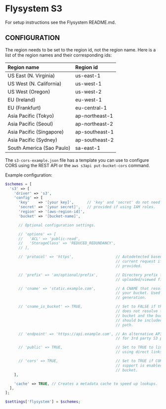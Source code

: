Flysystem S3
============

For setup instructions see the Flysystem README.md.

## CONFIGURATION ##

The region needs to be set to the region id, not the region name. Here is a list
of the region names and their corresponding ids:

|Region name               |Region id      |
|:-------------------------|:--------------|
|US East (N. Virginia)     |us-east-1      |
|US West (N. California)   |us-west-1      |
|US West (Oregon)          |us-west-2      |
|EU (Ireland)              |eu-west-1      |
|EU (Frankfurt)            |eu-central-1   |
|Asia Pacific (Tokyo)      |ap-northeast-1 |
|Asia Pacific (Seoul)      |ap-northeast-2 |
|Asia Pacific (Singapore)  |ap-southeast-1 |
|Asia Pacific (Sydney)     |ap-southeast-2 |
|South America (Sao Paulo) |sa-east-1      |

The `s3-cors-example.json` file has a template you can use to configure CORS
using the REST API or the `aws s3api put-bucket-cors` command.

Example configuration:

```php
$schemes = [
  's3' => [
    'driver' => 's3',
    'config' => [
      'key'    => '[your key]',      // 'key' and 'secret' do not need to be
      'secret' => '[your secret]',   // provided if using IAM roles.
      'region' => '[aws-region-id]',
      'bucket' => '[bucket-name]',

      // Optional configuration settings.

      // 'options' => [
      //   'ACL' => 'public-read',
      //   'StorageClass' => 'REDUCED_REDUNDANCY',
      // ],

      // 'protocol' => 'https',                   // Autodetected based on the
                                                  // current request if not
                                                  // provided.

      // 'prefix' => 'an/optional/prefix',        // Directory prefix for all
                                                  // uploaded/viewed files.

      // 'cname' => 'static.example.com',         // A CNAME that resolves to
                                                  // your bucket. Used for URL
                                                  // generation.

      // 'cname_is_bucket' => TRUE,               // Set to FALSE if the CNAME
                                                  // does not resolve to a
                                                  // bucket and the bucket
                                                  // should be included in the
                                                  // path.

      // 'endpoint' => 'https://api.example.com', // An alternative API endpoint
                                                  // for 3rd party S3 providers.

      // 'public' => TRUE,                        // Set to TRUE to link to files
                                                  // using direct links.

      // 'cors' => TRUE,                          // Set to TRUE if CORS upload
                                                  // support is enabled for the
                                                  // bucket.
    ],

    'cache' => TRUE, // Creates a metadata cache to speed up lookups.
  ],
];

$settings['flysystem'] = $schemes;
```
